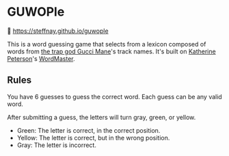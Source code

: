 # GUWOPle

🔗 https://steffnay.github.io/guwople

This is a word guessing game that selects from a lexicon composed of words from [the trap god Gucci Mane](https://twitter.com/gucci1017)'s track names. It's built on [Katherine Peterson](https://twitter.com/katherinecodes)'s [WordMaster](https://octokatherine.github.io/word-master).

## Rules

You have 6 guesses to guess the correct word.
Each guess can be any valid word.

After submitting a guess, the letters will turn gray, green, or yellow.

- Green: The letter is correct, in the correct position.
- Yellow: The letter is correct, but in the wrong position.
- Gray: The letter is incorrect.

